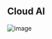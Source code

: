 ## Cloud AI
![image](https://user-images.githubusercontent.com/43883264/180850790-b897ac42-b8b1-429a-9d67-54cdeb4daf4c.png)

